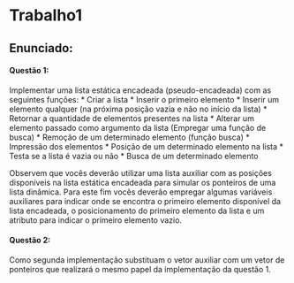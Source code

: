 # Trabalho1

## Enunciado:

<h4>Questão 1:</h4>Implementar uma lista estática encadeada (pseudo-encadeada) com as seguintes funções:
* Criar a lista
* Inserir o primeiro elemento
* Inserir um elemento qualquer (na próxima posição vazia e não no início da lista)
* Retornar a quantidade de elementos presentes na lista
* Alterar um elemento passado como argumento da lista (Empregar uma função de busca)
* Remoção de um determinado elemento (função busca)
* Impressão dos elementos
* Posição de um determinado elemento na lista
* Testa se a lista é vazia ou não
* Busca de um determinado elemento

Observem que vocês deverão utilizar uma lista auxiliar com as posições
disponíveis na lista estática encadeada para simular os ponteiros de uma lista dinâmica.
Para este fim vocês deverão empregar algumas variáveis auxiliares para indicar onde se
encontra o primeiro elemento disponível da lista encadeada, o posicionamento do
primeiro elemento da lista e um atributo para indicar o primeiro elemento vazio.

<h4>Questão 2:</h4> Como segunda implementação substituam o vetor auxiliar com um vetor de ponteiros
que realizará o mesmo papel da implementação da questão 1.